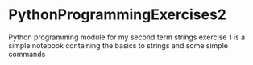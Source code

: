 # PythonProgrammingExercises2
Python programming module for my second term 
strings exercise 1 is a simple notebook containing the basics to strings and some simple commands 
